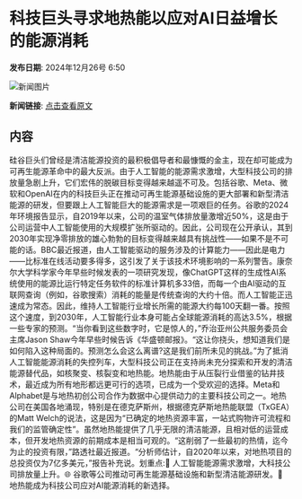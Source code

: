 # 科技巨头寻求地热能以应对AI日益增长的能源消耗

**发布日期**: 2024年12月26号 6:50

![新闻图片](https://pic.chinaz.com/picmap/thumb/202311141515206821_0.jpg)

**新闻链接**: [点击查看原文](https://www.aibase.com/zh/news/14281)

## 内容

硅谷巨头们曾经是清洁能源投资的最积极倡导者和最慷慨的金主，现在却可能成为可再生能源革命中的最大反派。由于人工智能的能源需求激增，大型科技公司的排放量急剧上升，它们宏伟的脱碳目标变得越来越遥不可及。包括谷歌、Meta、微软和OpenAI在内的科技巨头正在推动可再生能源基础设施的更大部署和新型清洁能源的研发，但要跟上人工智能巨大的能源需求是一项艰巨的任务。谷歌的2024年环境报告显示，自2019年以来，公司的温室气体排放量激增近50%，这是由于公司运营中人工智能使用的大规模扩张所驱动的。因此，公司现在公开承认，其到2030年实现净零排放的雄心勃勃的目标变得越来越具有挑战性——如果不是不可能的话。BBC最近报道，由人工智能驱动的服务涉及的计算能力——因此是电力——比标准在线活动要多得多，这引发了关于该技术环境影响的一系列警告。康奈尔大学科学家今年早些时候发表的一项研究发现，像ChatGPT这样的生成性AI系统使用的能源比运行特定任务软件的标准计算机多33倍，而每一个由AI驱动的互联网查询（例如，谷歌搜索）消耗的能量是传统查询的大约十倍。而人工智能正迅速成为常态。因此，维持人工智能行业增长所需的能源大约每100天翻一番。按照这个速度，到2030年，人工智能行业本身可能占全球能源消耗的高达3.5%，根据一些专家的预测。“当你看到这些数字时，它是惊人的，”乔治亚州公共服务委员会主席Jason Shaw今年早些时候告诉《华盛顿邮报》。“这让你挠头，想知道我们是如何陷入这种局面的。预测怎么会这么离谱?这是我们前所未见的挑战。”为了抵消人工智能能源消耗的失控列车，大型科技公司正在支持尚未充分探索和开发的清洁能源替代品，如核聚变、核裂变和地热能。地热能由于从压裂行业借鉴的钻井技术，最近成为所有地形都远更可行的选项，已成为一个受欢迎的选择。Meta和Alphabet是与地热初创公司合作为数据中心提供动力的主要科技公司之一。地热公司在美国各地涌现，特别是在德克萨斯州，根据德克萨斯地热能联盟（TxGEA）的Matt Welch的说法，这是因为“已确定的地热资源丰富，一站式购物许可流程和我们的监管确定性”。虽然地热能提供了几乎无限的清洁能源，且相对低的运营成本，但开发地热资源的前期成本是相当可观的。“这削弱了一些最初的热情，迄今为止的投资有限，”路透社最近报道。“分析师估计，自2020年以来，对地热项目的总投资仅为7亿多美元，”报告补充说。划重点:🔋 人工智能能源需求激增，大科技公司排放量上升。🌐 谷歌等公司推动可再生能源基础设施和新型清洁能源研发。🌋 地热能成为科技公司应对AI能源消耗的新选择。
